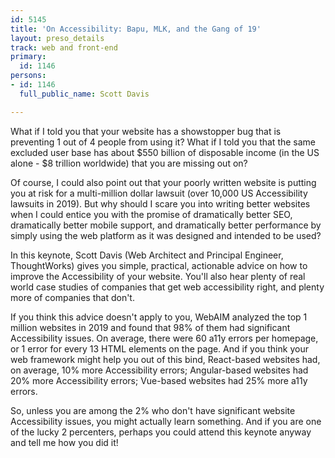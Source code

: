 ```yaml
---
id: 5145
title: 'On Accessibility: Bapu, MLK, and the Gang of 19'
layout: preso_details
track: web and front-end
primary:
  id: 1146
persons:
- id: 1146
  full_public_name: Scott Davis

---
```

What if I told you that your website has a showstopper bug that is preventing 1 out of 4 people from using it? What if I told you that the same excluded user base has about $550 billion of disposable income (in the US alone - $8 trillion worldwide) that you are missing out on?

Of course, I could also point out that your poorly written website is putting you at risk for a multi-million dollar lawsuit (over 10,000 US Accessibility lawsuits in 2019). But why should I scare you into writing better websites when I could entice you with the promise of dramatically better SEO, dramatically better mobile support, and dramatically better performance by simply using the web platform as it was designed and intended to be used?

In this keynote, Scott Davis (Web Architect and Principal Engineer, ThoughtWorks) gives you simple, practical, actionable advice on how to improve the Accessibility of your website. You'll also hear plenty of real world case studies of companies that get web accessibility right, and plenty more of companies that don't.  

If you think this advice doesn't apply to you, WebAIM analyzed the top 1 million websites in 2019 and found that 98% of them had significant Accessibility issues. On average, there were 60 a11y errors per homepage, or 1 error for every 13 HTML elements on the page. And if you think your web framework might help you out of this bind, React-based websites had, on average, 10% more Accessibility errors; Angular-based websites had 20% more Accessibility errors; Vue-based websites had 25% more a11y errors.

So, unless you are among the 2% who don't have significant website Accessibility issues, you might actually learn something. And if you are one of the lucky 2 percenters, perhaps you could attend this keynote anyway and tell me how you did it!
